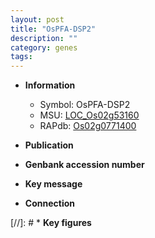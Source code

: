 ```yaml
---
layout: post
title: "OsPFA-DSP2"
description: ""
category: genes
tags: 
---
```


* **Information**  
    + Symbol: OsPFA-DSP2  
    + MSU: [LOC_Os02g53160](http://rice.uga.edu/cgi-bin/ORF_infopage.cgi?orf=LOC_Os02g53160)  
    + RAPdb: [Os02g0771400](http://rapdb.dna.affrc.go.jp/viewer/gbrowse_details/irgsp1?name=Os02g0771400)  

* **Publication**  

* **Genbank accession number**  

* **Key message**  

* **Connection**  

[//]: # * **Key figures**  


